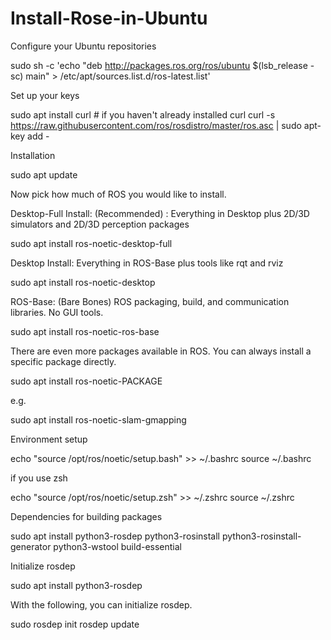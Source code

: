 # Install-Rose-in-Ubuntu
Configure your Ubuntu repositories

sudo sh -c 'echo "deb http://packages.ros.org/ros/ubuntu $(lsb_release -sc) main" > /etc/apt/sources.list.d/ros-latest.list'

Set up your keys

sudo apt install curl # if you haven't already installed curl
curl -s https://raw.githubusercontent.com/ros/rosdistro/master/ros.asc | sudo apt-key add -



Installation


sudo apt update


Now pick how much of ROS you would like to install.

Desktop-Full Install: (Recommended) : Everything in Desktop plus 2D/3D simulators and 2D/3D perception packages

sudo apt install ros-noetic-desktop-full



Desktop Install: Everything in ROS-Base plus tools like rqt and rviz

sudo apt install ros-noetic-desktop


ROS-Base: (Bare Bones) ROS packaging, build, and communication libraries. No GUI tools.

sudo apt install ros-noetic-ros-base


There are even more packages available in ROS. You can always install a specific package directly.

sudo apt install ros-noetic-PACKAGE

e.g.

sudo apt install ros-noetic-slam-gmapping


Environment setup

echo "source /opt/ros/noetic/setup.bash" >> ~/.bashrc
source ~/.bashrc

if you use zsh 


echo "source /opt/ros/noetic/setup.zsh" >> ~/.zshrc
source ~/.zshrc


Dependencies for building packages



sudo apt install python3-rosdep python3-rosinstall python3-rosinstall-generator python3-wstool build-essential


Initialize rosdep


sudo apt install python3-rosdep


With the following, you can initialize rosdep.


sudo rosdep init
rosdep update
